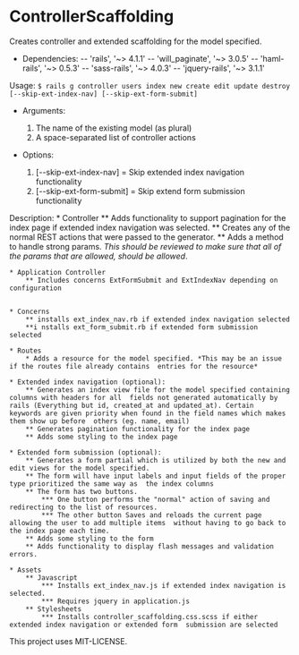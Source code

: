 # ControllerScaffolding #

Creates controller and extended scaffolding for the model specified.

- Dependencies:
	-- 'rails', '~> 4.1.1'
  -- 'will_paginate', '~> 3.0.5'
  -- 'haml-rails', '~> 0.5.3'
  -- 'sass-rails', '~> 4.0.3'
  -- 'jquery-rails', '~> 3.1.1'
	

Usage: `$ rails g controller users index new create edit update destroy 
[--skip-ext-index-nav] [--skip-ext-form-submit]`

- Arguments: 
	1. The name of the existing model (as plural)  
	2. A space-separated list of controller actions  

- Options: 
	1. [--skip-ext-index-nav] = Skip extended index navigation functionality  
  2. [--skip-ext-form-submit] = Skip extend form submission functionality  

Description:
	* Controller
		** Adds functionality to support pagination for the index page if extended index navigation was  selected.
		** Creates any of the normal REST actions that were passed to the generator.
		** Adds a method to handle strong params. *This should be reviewed to make sure that all of the  params that are allowed, should be allowed*.

	* Application Controller
		** Includes concerns ExtFormSubmit and ExtIndexNav depending on configuration

	
	* Concerns
		** installs ext_index_nav.rb if extended index navigation selected
		**i nstalls ext_form_submit.rb if extended form submission selected

	* Routes
		* Adds a resource for the model specified. *This may be an issue if the routes file already contains  entries for the resource*

	* Extended index navigation (optional):
		** Generates an index view file for the model specified containing columns with headers for all  fields not generated automatically by rails (Everything but id, created_at and updated_at). Certain  keywords are given priority when found in the field names which makes them show up before  others (eg. name, email)
		** Generates pagination functionality for the index page
		** Adds some styling to the index page
	
	* Extended form submission (optional):
		** Generates a form partial which is utilized by both the new and edit views for the model specified.
		** The form will have input labels and input fields of the proper type prioritized the same way as  the index columns
		** The form has two buttons. 
			*** One button performs the "normal" action of saving and redirecting to the list of resources.
			*** The other button Saves and reloads the current page allowing the user to add multiple items  without having to go back to the index page each time.
		** Adds some styling to the form
		** Adds functionality to display flash messages and validation errors.

	* Assets
		** Javascript
			*** Installs ext_index_nav.js if extended index navigation is selected.
			*** Requires jquery in application.js
		** Stylesheets
			*** Installs controller_scaffolding.css.scss if either extended index navigation or extended form  submission are selected


This project uses MIT-LICENSE.